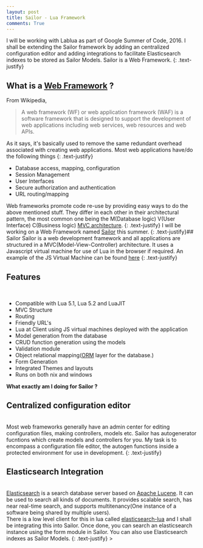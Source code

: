 ```yaml
---
layout: post
title: Sailor - Lua Framework
comments: True
---
```

I will be working with Lablua as part of Google Summer of Code, 2016. I shall be extending the Sailor framework by adding an centralized configuration editor and adding integrations to facilitate Elasticsearch indexes to be stored as Sailor Models. Sailor is a Web Framework.
{: .text-justify}

## What is a [Web Framework]() ?

From Wikipedia,

> A web framework (WF) or web application framework (WAF) is a software framework that is designed to support the development of web applications including web services, web resources and web APIs.

As it says, it's basically used to remove the same redundant overhead associated with creating web applications. Most web applications have/do the following things
{: .text-justify}
- Database access, mapping, configuration
- Session Management
- User Interfaces
- Secure authorization and authentication
- URL routing/mapping

Web frameworks promote code re-use by providing easy ways to do the above mentioned stuff. They differ in each other in their architectural pattern, the most common one being the M(Database logic) V(User Interface) C(Business logic) [MVC architecture](https://en.wikipedia.org/wiki/Model%E2%80%93view%E2%80%93controller).
{: .text-justify}
I will be working on a Web Framework named [Sailor](http://sailorproject.org/) this summer.
{: .text-justify}## Sailor
Sailor is a web development framework and all applications are structured in a MVC(Model-View-Controller) architecture. It uses a Javascript virtual machine for use of Lua in the browser if required. An example of the JS Virtual Machine can be found [here](https://github.com/paulcuth/starlight)
{: .text-justify}

## Features
<br>

* Compatible with Lua 5.1, Lua 5.2 and LuaJIT
* MVC Structure
* Routing
* Friendly URL's
* Lua at Client using JS virtual machines deployed with the application
* Model generation from the database
* CRUD function generation using the models
* Validation module
* Object relational mapping([ORM](https://en.wikipedia.org/wiki/Object-relational_mapping
) layer for the database.)
* Form Generation
* Integrated Themes and layouts
* Runs on both nix and windows


<strong>What exactly am I doing for Sailor ?</strong>


## Centralized configuration editor
<br>
Most web frameworks generally have an admin center for editing configuration files, making controllers, models etc. Sailor has autogenerator fucntions which create models and controllers for you. My task is to encompass a configuration file editor, the autogen functions inside a protected environment for use in development.
{: .text-justify}

## Elasticsearch Integration
<br>
<a href="https://www.elastic.co/products/elasticsearch">Elasticsearch</a> is a search database server based on <a href="https://lucene.apache.org">Apache Lucene</a>. It can be used to search all kinds of documents. It provides scalable search, has near real-time search, and supports multitenancy(One instance of a software being shared by multiple users). <br> There is a low level client for this in lua called <a href="https://github.com/DhavalKapil/elasticsearch-lua">elasticsearch-lua</a> and I shall be integrating this into Sailor. Once done, you can search an elasticsearch instance using the form module in Sailor. You can also use Elasticsearch indexes as Sailor Models.
{: .text-justify}
>

